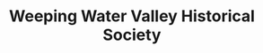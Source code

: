 ---
layout: repo
title: "Weeping Water Valley Historical Society"
id: 11870
permalink: repos/11870/
---